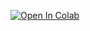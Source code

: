 [![Open In Colab](https://colab.research.google.com/assets/colab-badge.svg)](https://colab.research.google.com/github/manali15-hub/nlp_chatbot/blob/main/nlp_chatbot.ipynb)



